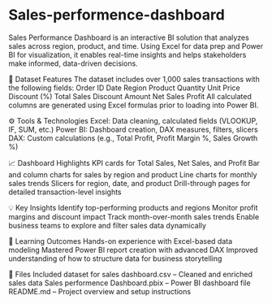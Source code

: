 # Sales-performence-dashboard
Sales Performance Dashboard is an interactive BI solution that analyzes sales across region, product, and time. Using Excel for data prep and Power BI for visualization, it enables real-time insights and helps stakeholders make informed, data-driven decisions.

📁 Dataset Features
The dataset includes over 1,000 sales transactions with the following fields:
Order ID
Date
Region
Product
Quantity
Unit Price
Discount (%)
Total Sales
Discount Amount
Net Sales
Profit
All calculated columns are generated using Excel formulas prior to loading into Power BI.

⚙️ Tools & Technologies
Excel: Data cleaning, calculated fields (VLOOKUP, IF, SUM, etc.)
Power BI: Dashboard creation, DAX measures, filters, slicers
DAX: Custom calculations (e.g., Total Profit, Profit Margin %, Sales Growth %)

📈 Dashboard Highlights
KPI cards for Total Sales, Net Sales, and Profit
Bar and column charts for sales by region and product
Line charts for monthly sales trends
Slicers for region, date, and product
Drill-through pages for detailed transaction-level insights

💡 Key Insights
Identify top-performing products and regions
Monitor profit margins and discount impact
Track month-over-month sales trends
Enable business teams to explore and filter sales data dynamically

🧠 Learning Outcomes
Hands-on experience with Excel-based data modeling
Mastered Power BI report creation with advanced DAX
Improved understanding of how to structure data for business storytelling

📎 Files Included
dataset for sales dashboard.csv – Cleaned and enriched sales data
Sales performence Dashboard.pbix – Power BI dashboard file
README.md – Project overview and setup instructions

